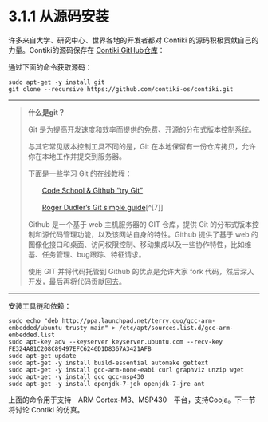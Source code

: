 # 3.1.1 从源码安装

许多来自大学、研究中心、世界各地的开发者都对 Contiki 的源码积极贡献自己的力量。Contiki的源码保存在 [Contiki GitHub仓库](https://github.com/contiki-os/contiki)：

通过下面的命令获取源码：
```
sudo apt-get -y install git
git clone --recursive https://github.com/contiki-os/contiki.git
```
---
> **什么是git？**
> 
> Git 是为提高开发速度和效率而提供的免费、开源的分布式版本控制系统。
> 
> 与其它常见版本控制工具不同的是，Git 在本地保留有一份仓库拷贝，允许你在本地工作并提交到服务器。
> 
> 下面是一些学习 Git 的在线教程：
> 
> 　　[Code School & Github “try Git”](https://try.github.io/levels/1/challenges/1)
> 
> 　　[Roger Dudler’s Git simple guide](http://rogerdudler.github.io/git-guide/)[^[7]]
> 
> Github 是一个基于 web 主机服务器的 GIT 仓库，提供 Git 的分布式版本控制和源代码管理功能，以及该网站自身的特性。Github 提供了基于 web 的图像化接口和桌面、访问权限控制、移动集成以及一些协作特性，比如维基、任务管理、bug跟踪、特征请求。
> 
> 使用 GIT 并将代码托管到 Github 的优点是允许大家 fork 代码，然后深入开发，最后再将代码贡献回去。

---
安装工具链和依赖：
```
sudo echo "deb http://ppa.launchpad.net/terry.guo/gcc-arm-embedded/ubuntu trusty main" > /etc/apt/sources.list.d/gcc-arm-embedded.list
sudo apt-key adv --keyserver keyserver.ubuntu.com --recv-key FE324A81C208C89497EFC6246D1D8367A3421AFB
sudo apt-get update
sudo apt-get -y install build-essential automake gettext
sudo apt-get -y install gcc-arm-none-eabi curl graphviz unzip wget
sudo apt-get -y install gcc gcc-msp430
sudo apt-get -y install openjdk-7-jdk openjdk-7-jre ant
```
上面的命令用于支持　ARM Cortex-M3、MSP430　平台，支持Cooja。下一节将讨论 Contiki 的仿真。